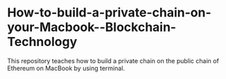 # How-to-build-a-private-chain-on-your-Macbook--Blockchain-Technology
This repository teaches how to build a private chain on the public chain of Ethereum on MacBook by using terminal.
